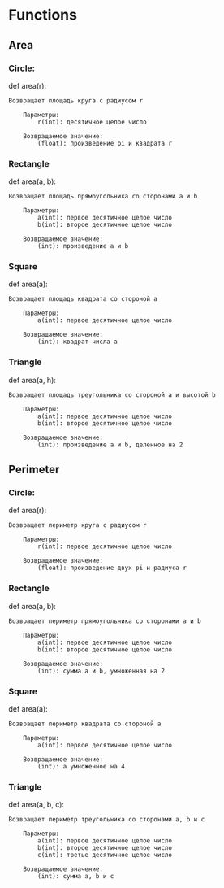 # Functions
## Area
### Circle:
def area(r):

    Возвращает площадь круга с радиусом r

        Параметры:
            r(int): десятичное целое число

        Возвращаемое значение: 
            (float): произведение pi и квадрата r

### Rectangle
def area(a, b):

    Возвращает площадь прямоугольника со сторонами a и b

        Параметры:
            a(int): первое десятичное целое число
            b(int): второе десятичное целое число

        Возвращаемое значение: 
            (int): произведение a и b

### Square
def area(a):

    Возвращает площадь квадрата со стороной a

        Параметры:
            a(int): первое десятичное целое число

        Возвращаемое значение: 
            (int): квадрат числа a

### Triangle
def area(a, h):

    Возвращает площадь треугольника со стороной a и высотой b

        Параметры:
            a(int): первое десятичное целое число
            b(int): второе десятичное целое число

        Возвращаемое значение: 
            (int): произведение a и b, деленное на 2

## Perimeter
### Circle:
def area(r):

    Возвращает периметр круга с радиусом r

        Параметры:
            r(int): первое десятичное целое число

        Возвращаемое значение: 
            (float): произведение двух pi и радиуса r
### Rectangle
def area(a, b):

    Возвращает периметр прямоугольника со сторонами a и b

        Параметры:
            a(int): первое десятичное целое число
            b(int): второе десятичное целое число

        Возвращаемое значение: 
            (int): сумма a и b, умноженная на 2

### Square
def area(a):

    Возвращает периметр квадрата со стороной a

        Параметры:
            a(int): первое десятичное целое число

        Возвращаемое значение:
            (int): a умноженное на 4 

### Triangle
def area(a, b, c):

    Возвращает периметр треугольника со сторонами a, b и c

        Параметры:
            a(int): первое десятичное целое число
            b(int): второе десятичное целое число
            c(int): третье десятичное целое число

        Возвращаемое значение: 
            (int): сумма a, b и c
